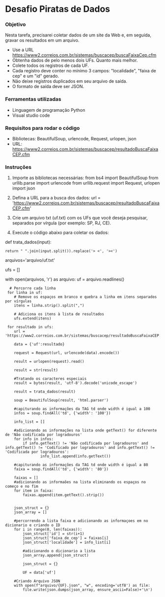 # Desafio Piratas de Dados

### Objetivo
Nesta tarefa, precisarei coletar dados de um site da Web e, em seguida, gravar os resultados em um arquivo.

- Use a URL https://www2.correios.com.br/sistemas/buscacep/buscaFaixaCep.cfm
- Obtenha dados de pelo menos dois UFs. Quanto mais melhor.
- Colete todos os registros de cada UF.
- Cada registro deve conter no mínimo 3 campos: "localidade", "faixa de cep" e um "id" gerado.
- Não deixe registros duplicados em seu arquivo de saída.
- O formato de saída deve ser JSON.

### Ferramentas utilizadas
- Linguagem de programação Python
- Visual studio code

### Requisitos para rodar o código
- Bibliotecas: BeautifulSoup, urlencode, Request, urlopen, json
- URL: https://www2.correios.com.br/sistemas/buscacep/resultadoBuscaFaixaCEP.cfm

### Instruções
1. Importe as bibliotecas necessárias:
from bs4 import BeautifulSoup
from urllib.parse import urlencode
from urllib.request import Request, urlopen
import json


2. Defina a URL para a busca dos dados:
url = 'https://www2.correios.com.br/sistemas/buscacep/resultadoBuscaFaixaCEP.cfm'

3. Crie um arquivo txt (uf.txt) com os UFs que você deseja pesquisar, separados por vírgula (por exemplo: SP, RJ, CE).

4. Execute o código abaixo para coletar os dados:

def trata_dados(input):

    return " ".join(input.split()).replace('> <', '><')

arquivos='arquivo/uf.txt'

ufs = []

with open(arquivos, 'r') as arquivo:
     uf = arquivo.readlines()

      # Percorre cada linha
     for linha in uf:
        # Remove os espaços em branco e quebra a linha em itens separados por vírgulas
        itens = linha.strip().split(",")
        
        # Adiciona os itens à lista de resultados
        ufs.extend(itens)

     for resultado in ufs:
        url = 'https://www2.correios.com.br/sistemas/buscacep/resultadoBuscaFaixaCEP.cfm'
    
        data = {'uf':resultado}
    
        request = Request(url, urlencode(data).encode())
    
        result = urlopen(request).read()
    
        result = str(result)
        
        #Tratando os caracteres especiais
        result = bytes(result, 'utf-8').decode('unicode_escape')
        
        result = trata_dados(result)
        
        soup = BeautifulSoup(result, 'html.parser')
            
        #capiturando as informações da TAG td onde width é igual a 100
        infos = soup.findAll('td', {'width': '100'})
        
        info_list = []
        
        #adicionando as informações na lista onde getText() for diferente de 'Não codificada por logradouros'
        for info in infos:
            if info.getText() != 'Não codificada por logradouros' and info.getText() != 'Codificado por logradouros' and info.getText() != 'Codificada por logradouros':
                    info_list.append(info.getText())
        
        #capiturando as informações da TAG td onde width é igual a 80
        faixa = soup.findAll('td', {'width': '80'})
        
        faixas = []
        #adicionando as informaões na lista eliminando os espaços no começo e no fim 
        for item in faixa:
            faixas.append(item.getText().strip())
        
        
        json_struct = {}
        json_array = []
        
        #percorrendo a lista faixa e adicionando as informaçoes em no dicionario e criando o ID 
        for i in range(0, len(faixas)):
            json_struct['id'] = str(i+1)
            json_struct['faixa_de_cep'] = faixas[i]
            json_struct['localidade'] = info_list[i]
        
            #adicionando o dicionario a lista
            json_array.append(json_struct)
        
            json_struct = {}
        
            UF = data['uf']
    
        #Criando Arquivo JSON
        with open(f"arquivo/{UF}.json", "w", encoding='utf8') as file:
            file.write(json.dumps(json_array, ensure_ascii=False)+'\n')


